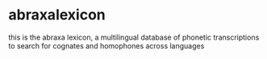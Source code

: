 # abraxalexicon
this is the abraxa lexicon, a multilingual database of phonetic transcriptions to search for cognates and homophones across languages
